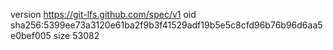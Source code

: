 version https://git-lfs.github.com/spec/v1
oid sha256:5399ee73a3120e61ba2f9b3f41529adf19b5e5c8cfd96b76b96d6aa5e0bef005
size 53082
